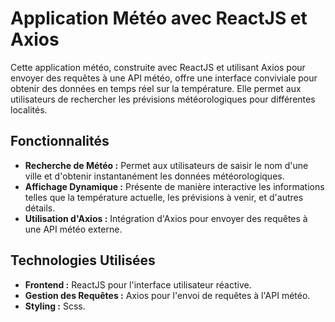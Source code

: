 # Application Météo avec ReactJS et Axios

Cette application météo, construite avec ReactJS et utilisant Axios pour envoyer des requêtes à une API météo, offre une interface conviviale pour obtenir des données en temps réel sur la température. Elle permet aux utilisateurs de rechercher les prévisions météorologiques pour différentes localités.

## Fonctionnalités

- **Recherche de Météo :** Permet aux utilisateurs de saisir le nom d'une ville et d'obtenir instantanément les données météorologiques.
- **Affichage Dynamique :** Présente de manière interactive les informations telles que la température actuelle, les prévisions à venir, et d'autres détails.
- **Utilisation d'Axios :** Intégration d'Axios pour envoyer des requêtes à une API météo externe.

## Technologies Utilisées

- **Frontend :** ReactJS pour l'interface utilisateur réactive.
- **Gestion des Requêtes :** Axios pour l'envoi de requêtes à l'API météo.
- **Styling :** Scss.
